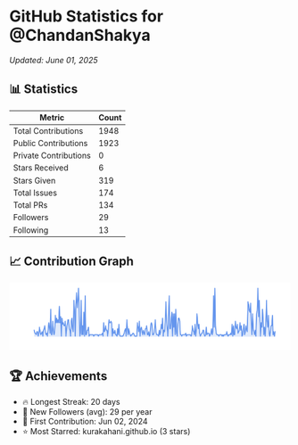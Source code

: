# GitHub Statistics for @ChandanShakya
*Updated: June 01, 2025*

## 📊 Statistics
| Metric | Count |
|--------|--------|
| Total Contributions | 1948 |
| Public Contributions | 1923 |
| Private Contributions | 0 |
| Stars Received | 6 |
| Stars Given | 319 |
| Total Issues | 174 |
| Total PRs | 134 |
| Followers | 29 |
| Following | 13 |

## 📈 Contribution Graph

![Contribution Graph](./contribution_graph.png)

## 🏆 Achievements

- 🔥 Longest Streak: 20 days
- 👥 New Followers (avg): 29 per year
- 📅 First Contribution: Jun 02, 2024
- ⭐ Most Starred: kurakahani.github.io (3 stars)
